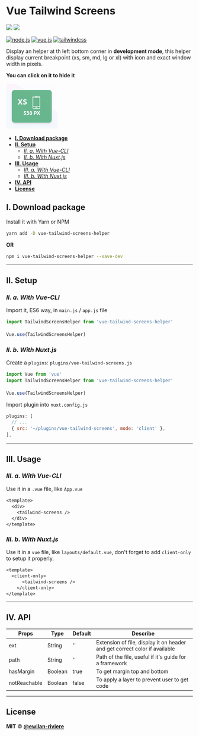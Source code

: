 # **Vue Tailwind Screens** <!-- omit in toc -->

[![](https://img.shields.io/npm/v/vue-tailwind-screens-helper.svg?style=flat-square&color=cb3837&logo=npm&logoColor=ffffff)](https://www.npmjs.com/package/vue-tailwind-screens-helper)
[![](https://img.shields.io/github/license/ewilan-riviere/vuepress-theme-useweb.svg?style=flat-square&color=f05032&logo=git&logoColor=ffffff)](https://github.com/ewilan-riviere/vue-tailwind-screens-helper/blob/master/LICENSE)

[![node.js](https://img.shields.io/static/v1?label=Node.js&message=v11.15&color=339933&style=flat-square&logo=node.js&logoColor=ffffff)](https://nodejs.org/en/)
[![vue.js](https://img.shields.io/static/v1?label=Vue.js&message=v2.6&color=4FC08D&style=flat-square&logo=vue.js&logoColor=ffffff)](https://vuejs.org/)
[![tailwindcss](https://img.shields.io/static/v1?label=TailwindCSS&message=v1.4&color=38B2AC&style=flat-square&logo=tailwind-css&logoColor=ffffff)](https://tailwindcss.com)

Display an helper at th left bottom corner in **development mode**, this helper display current breakpoint (xs, sm, md, lg or xl) with icon and exact window width in pixels.

**You can click on it to hide it**

![vue-tailwind-screens-helper](./example/vue-tailwind-screens-helper.jpg)

- [**I. Download package**](#i-download-package)
- [**II. Setup**](#ii-setup)
  - [*II. a. With Vue-CLI*](#ii-a-with-vue-cli)
  - [*II. b. With Nuxt.js*](#ii-b-with-nuxtjs)
- [**III. Usage**](#iii-usage)
  - [*III. a. With Vue-CLI*](#iii-a-with-vue-cli)
  - [*III. b. With Nuxt.js*](#iii-b-with-nuxtjs)
- [**IV. API**](#iv-api)
- [**License**](#license)

## **I. Download package**

Install it with Yarn or NPM

```bash
yarn add -D vue-tailwind-screens-helper
```

**OR**

```bash
npm i vue-tailwind-screens-helper --save-dev
```

---

## **II. Setup**

### *II. a. With Vue-CLI*

Import it, ES6 way, in `main.js` / `app.js` file

```js
import TailwindScreensHelper from 'vue-tailwind-screens-helper'

Vue.use(TailwindScreensHelper)
```

### *II. b. With Nuxt.js*

Create a `plugins`: `plugins/vue-tailwind-screens.js`

```js
import Vue from 'vue'
import TailwindScreensHelper from 'vue-tailwind-screens-helper'

Vue.use(TailwindScreensHelper)
```

Import plugin into `nuxt.config.js`

```js
plugins: [
  // ...
  { src: '~/plugins/vue-tailwind-screens', mode: 'client' },
],
```

---

## **III. Usage**

### *III. a. With Vue-CLI*

Use it in a `.vue` file, like `App.vue`

```vue
<template>
  <div>
    <tailwind-screens />
  </div>
</template>
```

### *III. b. With Nuxt.js*

Use it in a `vue` file, like `layouts/default.vue`, don't forget to add `client-only` to setup it properly.

```vue
<template>
  <client-only>
      <tailwind-screens />
    </client-only>
</template>
```

---

## **IV. API**

| Props        | Type    | Default | Describe                                                                   |
|--------------|---------|---------|----------------------------------------------------------------------------|
| ext          | String  | ''      | Extension of file, display it on header and get correct color if available |
| path         | String  | ''      | Path of the file, useful if it's guide for a framework                     |
| hasMargin    | Boolean | true    | To get margin top and bottom                               |
| notReachable | Boolean | false   | To apply a layer to prevent user to get code                               |

---

## **License**

**MIT** &copy; [**@ewilan-riviere**](https://github.com/ewilan-riviere)
